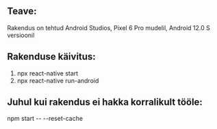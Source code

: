 ## Teave:
Rakendus on tehtud Android Studios, Pixel 6 Pro mudelil, Android 12.0 S versioonil

## Rakenduse käivitus:
1. npx react-native start
2. npx react-native run-android

## Juhul kui rakendus ei hakka korralikult tööle:
npm start -- --reset-cache